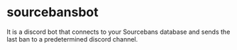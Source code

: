 # sourcebansbot
It is a discord bot that connects to your Sourcebans database and sends the last ban to a predetermined discord channel.
